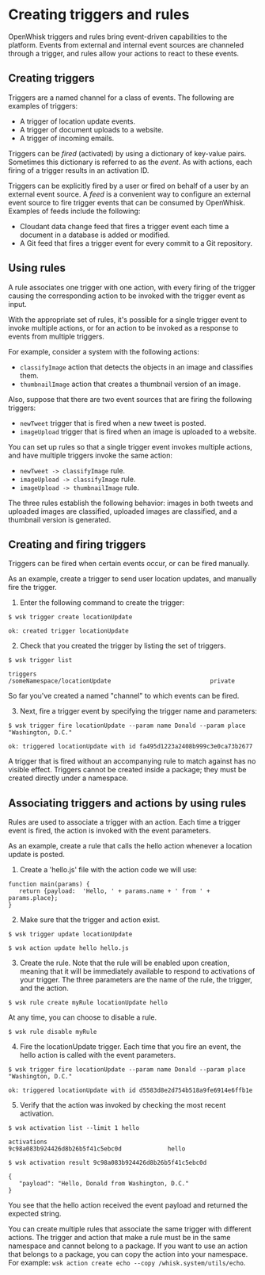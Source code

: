
# Creating triggers and rules

OpenWhisk triggers and rules bring event-driven capabilities to the platform. Events from external and internal event sources are channeled through a trigger, and rules allow your actions to react to these events.

## Creating triggers

Triggers are a named channel for a class of events. The following are examples of triggers:
- A trigger of location update events.
- A trigger of document uploads to a website.
- A trigger of incoming emails.

Triggers can be *fired* (activated) by using a dictionary of key-value pairs. Sometimes this dictionary is referred to as the *event*. As with actions, each firing of a trigger results in an activation ID.

Triggers can be explicitly fired by a user or fired on behalf of a user by an external event source.
A *feed* is a convenient way to configure an external event source to fire trigger events that can be consumed by OpenWhisk. Examples of feeds include the following:
- Cloudant data change feed that fires a trigger event each time a document in a database is added or modified.
- A Git feed that fires a trigger event for every commit to a Git repository.

## Using rules

A rule associates one trigger with one action, with every firing of the trigger causing the corresponding action to be invoked with the trigger event as input.

With the appropriate set of rules, it's possible for a single trigger event to
invoke multiple actions, or for an action to be invoked as a response to events
from multiple triggers.

For example, consider a system with the following actions:
- `classifyImage` action that detects the objects in an image and classifies them.
- `thumbnailImage` action that creates a thumbnail version of an image.

Also, suppose that there are two event sources that are firing the following triggers:
- `newTweet` trigger that is fired when a new tweet is posted.
- `imageUpload` trigger that is fired when an image is uploaded to a website.

You can set up rules so that a single trigger event invokes multiple actions, and have multiple triggers invoke the same action:
- `newTweet -> classifyImage` rule.
- `imageUpload -> classifyImage` rule.
- `imageUpload -> thumbnailImage` rule.

The three rules establish the following behavior: images in both tweets and uploaded images are classified, uploaded images are classified, and a thumbnail version is generated. 

## Creating and firing triggers

Triggers can be fired when certain events occur, or can be fired manually.

As an example, create a trigger to send user location updates, and manually fire the trigger.

1. Enter the following command to create the trigger:
 
  ```
  $ wsk trigger create locationUpdate
  ```
 
  ```
  ok: created trigger locationUpdate
  ```

2. Check that you created the trigger by listing the set of triggers.

  ```
  $ wsk trigger list
  ```
 
  ```
  triggers
  /someNamespace/locationUpdate                            private
  ```

  So far you've created a named "channel" to which events can be fired.

3. Next, fire a trigger event by specifying the trigger name and parameters:

  ```
  $ wsk trigger fire locationUpdate --param name Donald --param place "Washington, D.C."
  ```

  ```
  ok: triggered locationUpdate with id fa495d1223a2408b999c3e0ca73b2677
  ```

A trigger that is fired without an accompanying rule to match against has no visible effect.
Triggers cannot be created inside a package; they must be created directly under a namespace.

## Associating triggers and actions by using rules

Rules are used to associate a trigger with an action. Each time a trigger event is fired, the action is invoked with the event parameters.

As an example, create a rule that calls the hello action whenever a location update is posted.

1. Create a 'hello.js' file with the action code we will use:
  ```
  function main(params) {
     return {payload:  'Hello, ' + params.name + ' from ' + params.place};
  }
  ```

2. Make sure that the trigger and action exist.
  ```
  $ wsk trigger update locationUpdate
  ```
  
  ```
  $ wsk action update hello hello.js
  ```

3. Create the rule. Note that the rule will be enabled upon creation, meaning that it will be immediately available to respond to activations of your trigger. The three parameters are the name of the rule, the trigger, and the action.
  ```
  $ wsk rule create myRule locationUpdate hello
  ```

  At any time, you can choose to disable a rule.
  ```
  $ wsk rule disable myRule
  ```

4. Fire the locationUpdate trigger. Each time that you fire an event, the hello action is called with the event parameters.
  ```
  $ wsk trigger fire locationUpdate --param name Donald --param place "Washington, D.C."
  ```
  
  ```
  ok: triggered locationUpdate with id d5583d8e2d754b518a9fe6914e6ffb1e
  ```

5. Verify that the action was invoked by checking the most recent activation.
  ```
  $ wsk activation list --limit 1 hello
  ```
  
  ```
  activations
  9c98a083b924426d8b26b5f41c5ebc0d             hello
  ```
  
  ```
  $ wsk activation result 9c98a083b924426d8b26b5f41c5ebc0d
  ```
  ```
  {
     "payload": "Hello, Donald from Washington, D.C."
  }
  ```

  You see that the hello action received the event payload and returned the expected string.

You can create multiple rules that associate the same trigger with different actions.
The trigger and action that make a rule must be in the same namespace and cannot belong to a package.
If you want to use an action that belongs to a package, you can copy the action into your namespace. For example: `wsk action create echo --copy /whisk.system/utils/echo`.
